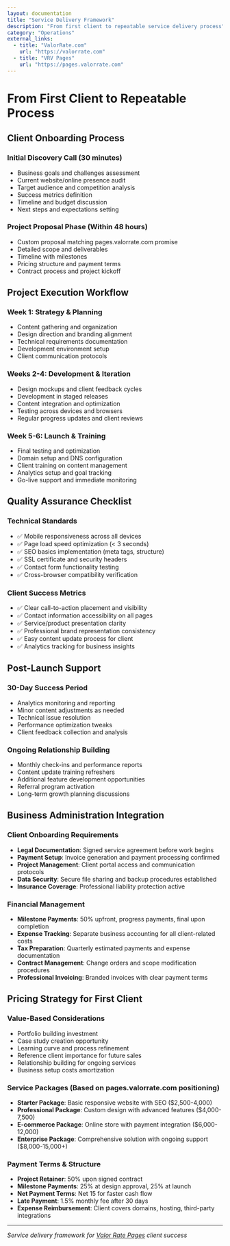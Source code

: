 ```yaml
---
layout: documentation
title: "Service Delivery Framework"
description: "From first client to repeatable service delivery process"
category: "Operations"
external_links:
  - title: "ValorRate.com"
    url: "https://valorrate.com"
  - title: "VRV Pages"
    url: "https://pages.valorrate.com"
---
```


# From First Client to Repeatable Process

## Client Onboarding Process

### Initial Discovery Call (30 minutes)
- Business goals and challenges assessment
- Current website/online presence audit
- Target audience and competition analysis
- Success metrics definition
- Timeline and budget discussion
- Next steps and expectations setting

### Project Proposal Phase (Within 48 hours)
- Custom proposal matching pages.valorrate.com promise
- Detailed scope and deliverables
- Timeline with milestones
- Pricing structure and payment terms
- Contract process and project kickoff

## Project Execution Workflow

### Week 1: Strategy & Planning
- Content gathering and organization
- Design direction and branding alignment
- Technical requirements documentation
- Development environment setup
- Client communication protocols

### Weeks 2-4: Development & Iteration
- Design mockups and client feedback cycles
- Development in staged releases
- Content integration and optimization
- Testing across devices and browsers
- Regular progress updates and client reviews

### Week 5-6: Launch & Training
- Final testing and optimization
- Domain setup and DNS configuration
- Client training on content management
- Analytics setup and goal tracking
- Go-live support and immediate monitoring

## Quality Assurance Checklist

### Technical Standards
- ✅ Mobile responsiveness across all devices
- ✅ Page load speed optimization (< 3 seconds)
- ✅ SEO basics implementation (meta tags, structure)
- ✅ SSL certificate and security headers
- ✅ Contact form functionality testing
- ✅ Cross-browser compatibility verification

### Client Success Metrics
- ✅ Clear call-to-action placement and visibility
- ✅ Contact information accessibility on all pages
- ✅ Service/product presentation clarity
- ✅ Professional brand representation consistency
- ✅ Easy content update process for client
- ✅ Analytics tracking for business insights

## Post-Launch Support

### 30-Day Success Period
- Analytics monitoring and reporting
- Minor content adjustments as needed
- Technical issue resolution
- Performance optimization tweaks
- Client feedback collection and analysis

### Ongoing Relationship Building
- Monthly check-ins and performance reports
- Content update training refreshers
- Additional feature development opportunities
- Referral program activation
- Long-term growth planning discussions

## Business Administration Integration

### Client Onboarding Requirements
- **Legal Documentation**: Signed service agreement before work begins
- **Payment Setup**: Invoice generation and payment processing confirmed
- **Project Management**: Client portal access and communication protocols
- **Data Security**: Secure file sharing and backup procedures established
- **Insurance Coverage**: Professional liability protection active

### Financial Management
- **Milestone Payments**: 50% upfront, progress payments, final upon completion
- **Expense Tracking**: Separate business accounting for all client-related costs
- **Tax Preparation**: Quarterly estimated payments and expense documentation
- **Contract Management**: Change orders and scope modification procedures
- **Professional Invoicing**: Branded invoices with clear payment terms

## Pricing Strategy for First Client

### Value-Based Considerations
- Portfolio building investment
- Case study creation opportunity
- Learning curve and process refinement
- Reference client importance for future sales
- Relationship building for ongoing services
- Business setup costs amortization

### Service Packages (Based on pages.valorrate.com positioning)
- **Starter Package**: Basic responsive website with SEO ($2,500-4,000)
- **Professional Package**: Custom design with advanced features ($4,000-7,500)
- **E-commerce Package**: Online store with payment integration ($6,000-12,000)
- **Enterprise Package**: Comprehensive solution with ongoing support ($8,000-15,000+)

### Payment Terms & Structure
- **Project Retainer**: 50% upon signed contract
- **Milestone Payments**: 25% at design approval, 25% at launch
- **Net Payment Terms**: Net 15 for faster cash flow
- **Late Payment**: 1.5% monthly fee after 30 days
- **Expense Reimbursement**: Client covers domains, hosting, third-party integrations

---

*Service delivery framework for [Valor Rate Pages](https://pages.valorrate.com) client success*